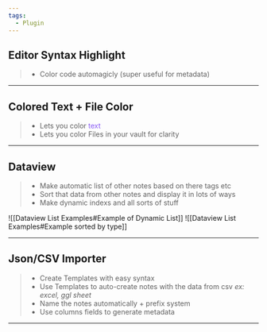 ```yaml
---
tags:
  - Plugin
---
```


## Editor Syntax Highlight
> - Color code automagicly (super useful for metadata)
---

## Colored Text + File Color
> - Lets you color <span style="color:#8a5cf5">text</span> 
> - Lets you color Files in your vault for clarity
---

## Dataview
> - Make automatic list of other notes based on there tags etc
> - Sort that data from other notes and display it in lots of ways
> - Make dynamic indexs and all sorts of stuff

![[Dataview List Examples#Example of Dynamic List]]
![[Dataview List Examples#Example sorted by type]]

---

## Json/CSV Importer
> - Create Templates with easy syntax
> - Use Templates to auto-create notes with the data from csv 
> _ex: excel, ggl sheet_
> - Name the notes automatically + prefix system
> - Use columns fields to generate metadata
---
